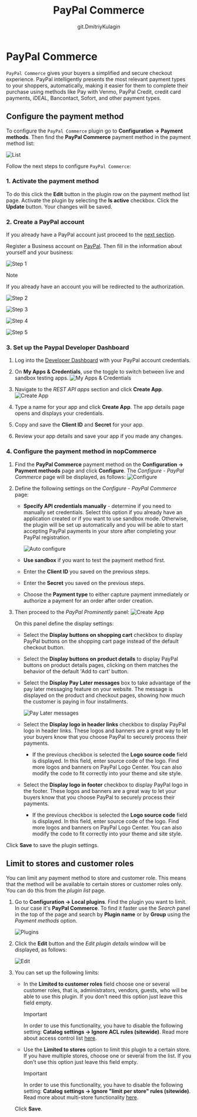 ﻿---
title: PayPal Commerce
uid: en/getting-started/configure-payments/payment-methods/paypal-commerce
author: git.DmitriyKulagin
---

# PayPal Commerce

`PayPal Commerce` gives your buyers a simplified and secure checkout experience. PayPal intelligently presents the most relevant payment types to your shoppers, automatically, making it easier for them to complete their purchase using methods like Pay with Venmo, PayPal Credit, credit card payments, iDEAL, Bancontact, Sofort, and other payment types.

## Configure the payment method

To configure the `PayPal Commerce` plugin go to **Configuration → Payment methods**. Then find the **PayPal Commerce** payment method in the payment method list:

![List](_static/paypal-commerce/list.jpg)

Follow the next steps to configure `PayPal Commerce`:

### 1. Activate the payment method

To do this click the **Edit** button in the plugin row on the payment method list page. Activate the plugin by selecting the **Is active** checkbox. Click the **Update** button. Your changes will be saved.

### 2. Create a PayPal account

If you already have a PayPal account just proceed to the [next section](#3-set-up-the-paypal-developer-dashboard).

Register a Business account on [PayPal](https://www.paypal.com/us/webapps/mpp/referral/paypal-business-account2?partner_id=9JJPJNNPQ7PZ8). Then fill in the information about yourself and your business:

![Step 1](_static/paypal-commerce/signUp1step.png)

> [!NOTE]
>
> If you already have an account you will be redirected to the authorization.

![Step 2](_static/paypal-commerce/signUp2step.png)

![Step 3](_static/paypal-commerce/signUp3step.png)

![Step 4](_static/paypal-commerce/signUp4step.png)

![Step 5](_static/paypal-commerce/signUp5step.png)

### 3. Set up the Paypal Developer Dashboard

1. Log into the [Developer Dashboard](https://developer.paypal.com/developer/applications) with your PayPal account credentials.

1. On **My Apps & Credentials**, use the toggle to switch between live and sandbox testing apps.
    ![My Apps & Credentials](_static/paypal-commerce/my-apps.jpg)
  
1. Navigate to the *REST API apps* section and click **Create App**.
    ![Create App](_static/paypal-commerce/rest.jpg)

1. Type a name for your app and click **Create App**. The app details page opens and displays your credentials.

1. Copy and save the **Client ID** and **Secret** for your app.

1. Review your app details and save your app if you made any changes.

### 4. Configure the payment method in nopCommerce

1. Find the **PayPal Commerce** payment method on the **Configuration → Payment methods** page and click **Configure**. The *Configure - PayPal Commerce* page will be displayed, as follows:
    ![Configure](_static/paypal-commerce/configure.jpg)

1. Define the following settings on the *Configure - PayPal Commerce* page:
    * **Specify API credentials manually** - determine if you need to manually set credentials. Select this option if you already have an application created or if you want to use sandbox mode. Otherwise, the plugin will be set up automatically and you will be able to start accepting PayPal payments in your store after completing your PayPal registration.

        ![Auto configure](_static/paypal-commerce/auto-configure.jpg)

    * **Use sandbox** if you want to test the payment method first.
    * Enter the **Client ID** you saved on the previous steps.
    * Enter the **Secret** you saved on the previous steps.
    * Choose the **Payment type** to either capture payment immediately or authorize a payment for an order after order creation.

1. Then proceed to the *PayPal Prominently* panel:
    ![Create App](_static/paypal-commerce/display.jpg)
  
    On this panel define the display settings:

      * Select the **Display buttons on shopping cart** checkbox to display PayPal buttons on the shopping cart page instead of the default checkout button.

      * Select the **Display buttons on product details** to display PayPal buttons on product details pages, clicking on them matches the behavior of the default 'Add to cart' button.

      * Select the **Display Pay Later messages** box to take advantage of the pay later messaging feature on your website. The message is displayed on the product and checkout pages, showing how much the customer is paying in four installments.

        ![Pay Later messages](_static/paypal-commerce/pay_later.jpg)

      * Select the **Display logo in header links** checkbox to display PayPal logo in header links. These logos and banners are a great way to let your buyers know that you choose PayPal to securely process their payments.
        * If the previous checkbox is selected the **Logo source code** field is displayed. In this field, enter source code of the logo. Find more logos and banners on PayPal Logo Center. You can also modify the code to fit correctly into your theme and site style.

      * Select the **Display logo in footer** checkbox to display PayPal logo in the footer. These logos and banners are a great way to let your buyers know that you choose PayPal to securely process their payments.
        * If the previous checkbox is selected the **Logo source code** field is displayed. In this field, enter source code of the logo. Find more logos and banners on PayPal Logo Center. You can also modify the code to fit correctly into your theme and site style.

Click **Save** to save the plugin settings.

## Limit to stores and customer roles

You can limit any payment method to store and customer role. This means that the method will be available to certain stores or customer roles only. You can do this from the *plugin list* page.

1. Go to **Configuration → Local plugins**. Find the plugin you want to limit. In our case it's **PayPal Commerce**. To find it faster use the *Search* panel in the top of the page and search by **Plugin name** or by **Group** using the *Payment methods* option.

    ![Plugins](_static/paypal-commerce/plugins.jpg)

1. Click the **Edit** button and the *Edit plugin details* window will be displayed, as follows:

    ![Edit](_static/paypal-commerce/edit.jpg)

1. You can set up the following limits:

    * In the **Limited to customer roles** field choose one or several customer roles, that is, administrators, vendors, guests, who will be able to use this plugin. If you don't need this option just leave this field empty.

        > [!Important]
        > In order to use this functionality, you have to disable the following setting: **Catalog settings → Ignore ACL rules (sitewide)**. Read more about access control list [here](xref:en/running-your-store/customer-management/access-control-list).

    * Use the **Limited to stores** option to limit this plugin to a certain store. If you have multiple stores, choose one or several from the list. If you don't use this option just leave this field empty.

        > [!Important]
        > In order to use this functionality, you have to disable the following setting: **Catalog settings → Ignore "limit per store" rules (sitewide)**. Read more about multi-store functionality [here](xref:en/getting-started/advanced-configuration/multi-store).

    Click **Save**.

